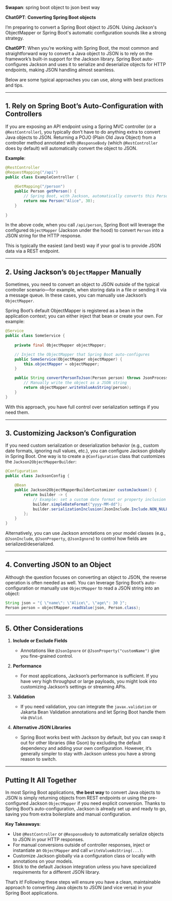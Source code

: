 **Swapan**: spring boot object to json best way

**ChatGPT**: **Converting Spring Boot objects**

I’m preparing to convert a Spring Boot object to JSON. Using Jackson's ObjectMapper or Spring Boot's automatic configuration sounds like a strong strategy.

**ChatGPT**: When you’re working with Spring Boot, the most common and straightforward way to convert a Java object to JSON is to rely on the framework’s built-in support for the Jackson library. Spring Boot auto-configures Jackson and uses it to serialize and deserialize objects for HTTP endpoints, making JSON handling almost seamless.

Below are some typical approaches you can use, along with best practices and tips.

---

## 1. Rely on Spring Boot’s Auto-Configuration with Controllers

If you are exposing an API endpoint using a Spring MVC controller (or a `@RestController`), you typically don’t have to do anything extra to convert Java objects to JSON. Returning a POJO (Plain Old Java Object) from a controller method annotated with `@ResponseBody` (which `@RestController` does by default) will automatically convert the object to JSON.

**Example**:
```java
@RestController
@RequestMapping("/api")
public class ExampleController {
    
    @GetMapping("/person")
    public Person getPerson() {
        // Spring Boot, with Jackson, automatically converts this Person object to JSON
        return new Person("Alice", 30);
    }
    
}
```
In the above code, when you call `/api/person`, Spring Boot will leverage the configured `ObjectMapper` (Jackson under the hood) to convert `Person` into a JSON string for the HTTP response.

This is typically the easiest (and best) way if your goal is to provide JSON data via a REST endpoint.

---

## 2. Using Jackson’s `ObjectMapper` Manually

Sometimes, you need to convert an object to JSON outside of the typical controller scenario—for example, when storing data in a file or sending it via a message queue. In these cases, you can manually use Jackson’s `ObjectMapper`.

Spring Boot’s default ObjectMapper is registered as a bean in the application context; you can either inject that bean or create your own. For example:

```java
@Service
public class SomeService {
    
    private final ObjectMapper objectMapper;

    // Inject the ObjectMapper that Spring Boot auto-configures
    public SomeService(ObjectMapper objectMapper) {
        this.objectMapper = objectMapper;
    }

    public String convertPersonToJson(Person person) throws JsonProcessingException {
        // Manually write the object as a JSON string
        return objectMapper.writeValueAsString(person);
    }
}
```

With this approach, you have full control over serialization settings if you need them.

---

## 3. Customizing Jackson’s Configuration

If you need custom serialization or deserialization behavior (e.g., custom date formats, ignoring null values, etc.), you can configure Jackson globally in Spring Boot. One way is to create a `@Configuration` class that customizes the `Jackson2ObjectMapperBuilder`:

```java
@Configuration
public class JacksonConfig {

    @Bean
    public Jackson2ObjectMapperBuilderCustomizer customJackson() {
        return builder -> {
            // Example: set a custom date format or property inclusion
            builder.simpleDateFormat("yyyy-MM-dd");
            builder.serializationInclusion(JsonInclude.Include.NON_NULL);
        };
    }
}
```

Alternatively, you can use Jackson annotations on your model classes (e.g., `@JsonInclude`, `@JsonProperty`, `@JsonIgnore`) to control how fields are serialized/deserialized.

---

## 4. Converting JSON to an Object

Although the question focuses on converting an object to JSON, the reverse operation is often needed as well. You can leverage Spring Boot’s auto-configuration or manually use `ObjectMapper` to read a JSON string into an object:

```java
String json = "{ \"name\": \"Alice\", \"age\": 30 }";
Person person = objectMapper.readValue(json, Person.class);
```

---

## 5. Other Considerations

1. **Include or Exclude Fields**  
   - Annotations like `@JsonIgnore` or `@JsonProperty("customName")` give you fine-grained control.

2. **Performance**  
   - For most applications, Jackson’s performance is sufficient. If you have very high throughput or large payloads, you might look into customizing Jackson’s settings or streaming APIs.

3. **Validation**  
   - If you need validation, you can integrate the `javax.validation` or Jakarta Bean Validation annotations and let Spring Boot handle them via `@Valid`.

4. **Alternative JSON Libraries**  
   - Spring Boot works best with Jackson by default, but you can swap it out for other libraries (like Gson) by excluding the default dependency and adding your own configuration. However, it’s generally simpler to stay with Jackson unless you have a strong reason to switch.

---

## Putting It All Together

In most Spring Boot applications, **the best way** to convert Java objects to JSON is simply returning objects from REST endpoints or using the pre-configured Jackson `ObjectMapper` if you need explicit conversion. Thanks to Spring Boot’s auto-configuration, Jackson is already set up and ready to go, saving you from extra boilerplate and manual configuration.

**Key Takeaways**:
- Use `@RestController` or `@ResponseBody` to automatically serialize objects to JSON in your HTTP responses.
- For manual conversions outside of controller responses, inject or instantiate an `ObjectMapper` and call `writeValueAsString(...)`.
- Customize Jackson globally via a configuration class or locally with annotations on your models.
- Stick to the default Jackson integration unless you have specialized requirements for a different JSON library.

That’s it! Following these steps will ensure you have a clean, maintainable approach to converting Java objects to JSON (and vice versa) in your Spring Boot applications.

